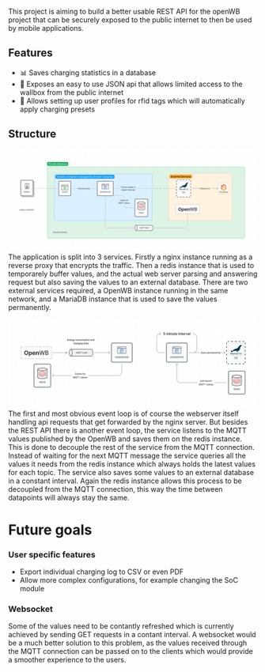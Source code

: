 This project is aiming to build a better usable REST API for the openWB project that can be securely exposed to the public internet to then be used by mobile applications.

## Features

 - 📊 Saves charging statistics in a database
 - 📱 Exposes an easy to use JSON api that allows limited access to the wallbox from the public internet
 - 👤 Allows setting up user profiles for rfid tags which will automatically apply charging presets


## Structure

![Diagram1](./assets/Diagram_1.png)
The application is split into 3 services. Firstly a nginx instance running as a reverse proxy that encrypts the traffic. Then a redis instance that is used to temporarely buffer values, and the actual web server parsing and answering request but also saving the values to an external database. There are two external services required, a OpenWB instance running in the same network, and a MariaDB instance that is used to save the values permanently.

![Diagram2](./assets/Diagram_2.png)
The first and most obvious event loop is of course the webserver itself handling api requests that get forwarded by the nginx server. But besides the REST API there is another event loop, the service listens to the MQTT values published by the OpenWB and saves them on the redis instance. This is done to decouple the rest of the service from the MQTT connection. Instead of waiting for the next MQTT message the service queries all the values it needs from the redis instance which always holds the latest values for each topic. The service also saves some values to an external database in a constant interval. Again the redis instance allows this process to be decoupled from the MQTT connection, this way the time between datapoints will always stay the same.


# Future goals

### User specific features
 
 - Export individual charging log to CSV or even PDF
 - Allow more complex configurations, for example changing the SoC module

### Websocket

Some of the values need to be contantly refreshed which is currently achieved by sending GET requests in a contant interval. A websocket would be a much better solution to this problem, as the values received through the MQTT connection can be passed on to the clients which would provide a smoother experience to the users.
